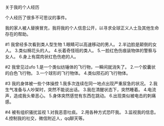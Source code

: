 关于我的个人经历

个人经历了很多不可思议的事件。



我的家人被人替换冒充，我将我的个人信息公开，以寻求全球正义人士及其他生命存在的帮助。


#1 我曾经多次看到类人型生物
   1.眼睛可以高速移动的男人。
   2.半边脸是颠倒的女人。
   3.类似棉花头的人。
   4.长着奇怪班的类人。
   5.一脸红色伤痕装物体的警察与女人。
   6.身上有腐肉状红色伤疤的人。
   
#2 我曾见过ufo
   1.是一个类似纺锤体的飞行物，一瞬间就消失了。
   2.一个胶囊状的白色飞行物。
   3.一个球形的飞行物体。
   4.类似陨石的飞行物体。
   
#3 我的身体被一些个体操控
   1.我多次连续在同一地点出现严重尿急的状况。
   2.我生气准备与人吵架时，突然不能说出话。
   3.我在清醒状态下，突然睡着。
   4.电流声，造成我头晕恶心。
   5.身体突然感觉有东西在跳动。
   6.出现类似被电击的刺痛感。

#4 被有组织骚扰监视
   1.对我恶意吐痰。
   2.用各种方式恐吓我。
   3.监视我的信息。
   4.控制我的社交，微信附近人，qq聊天等。
   
   
   
